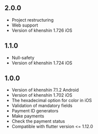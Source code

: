 ## 2.0.0
* Project restructuring
* Web support
* Version of khenshin 1.726 iOS

## 1.1.0

* Null-safety
* Version of khenshin 1.724 iOS

## 1.0.0

* Version of khenshin 7.1.2 Android
* Version of khenshin 1.702 iOS
* The hexadecimal option for color in iOS
* Validation of mandatory fields
* Payment ID generators
* Make payments
* Check the payment status
* Compatible with flutter version <= 1.12.0